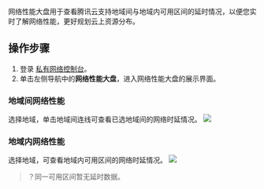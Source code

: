 ﻿网络性能大盘用于查看腾讯云支持地域间与地域内可用区间的延时情况，以便您实时了解网络性能，更好规划云上资源分布。

## 操作步骤
1. 登录 [私有网络控制台](https://console.cloud.tencent.com/vpc/vpc)。
2. 单击左侧导航中的**网络性能大盘**，进入网络性能大盘的展示界面。



### 地域间网络性能
选择地域，单击地域间连线可查看已选地域间的网络时延情况。
![](https://qcloudimg.tencent-cloud.cn/raw/1ba6c75e4d7a2c1c44e5ff8b0b450e6f.png)


### 地域内网络性能
选择地域，可查看地域内可用区间的网络时延情况。
![](https://qcloudimg.tencent-cloud.cn/raw/cd8c9c0dd0a7d04858c0375d3ad88d4b.png)
>？同一可用区间暂无延时数据。
>
